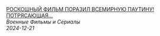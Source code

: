 <!--2024-12-21 12:01:10-->
<div class="yb">
  <a class="nodecor" href="/posts.html?filmy/roskoshnyj_film_porazil_vsemirnuju_pautinu_potryasajushchaya_kartina_sputniki">
    <img class="preview" data-videoid="tOfa45zr2fg" src="https://i1.ytimg.com/vi/tOfa45zr2fg/hqdefault.jpg" align="middle" alt="">
  </a>
  <div class="inlbl text">
    <a class="nodecor" href="/posts.html?filmy/roskoshnyj_film_porazil_vsemirnuju_pautinu_potryasajushchaya_kartina_sputniki">РОСКОШНЫЙ ФИЛЬМ ПОРАЗИЛ ВСЕМИРНУЮ ПАУТИНУ! ПОТРЯСАЮЩАЯ...</a><br>
    <i class="smaller2">Военные Фильмы и Сериалы</i><br>
    <i class="smaller3">2024-12-21</i>
  </div>
</div>
